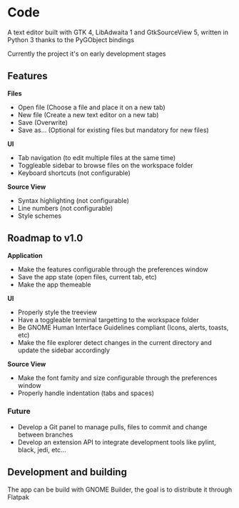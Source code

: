 # Code

A text editor built with GTK 4, LibAdwaita 1 and GtkSourceView 5, written in Python 3 thanks to the PyGObject bindings

Currently the project it's on early development stages

## Features
  **Files**
  - Open file (Choose a file and place it on a new tab)
  - New file (Create a new text editor on a new tab)
  - Save (Overwrite)
  - Save as... (Optional for existing files but mandatory for new files)

  **UI**
  - Tab navigation (to edit multiple files at the same time)
  - Toggleable sidebar to browse files on the workspace folder
  - Keyboard shortcuts (not configurable)

  **Source View**
  - Syntax highlighting (not configurable)
  - Line numbers (not configurable)
  - Style schemes

## Roadmap to v1.0
  **Application**
  - Make the features configurable through the preferences window
  - Save the app state (open files, current tab, etc)
  - Make the app themeable

  **UI**
  - Properly style the treeview
  - Have a toggleable terminal targetting to the workspace folder
  - Be GNOME Human Interface Guidelines compliant (Icons, alerts, toasts, etc)
  - Make the file explorer detect changes in the current directory and update the sidebar accordingly

  **Source View**
  - Make the font famity and size configurable through the preferences window
  - Properly handle indentation (tabs and spaces)

### Future
  - Develop a Git panel to manage pulls, files to commit and change between branches
  - Develop an extension API to integrate development tools like pylint, black, jedi, etc...

## Development and building
  The app can be build with GNOME Builder, the goal is to distribute it through Flatpak

